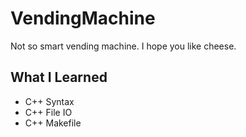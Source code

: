 # VendingMachine
Not so smart vending machine. I hope you like cheese.

## What I Learned
- C++ Syntax  
- C++ File IO  
- C++ Makefile  